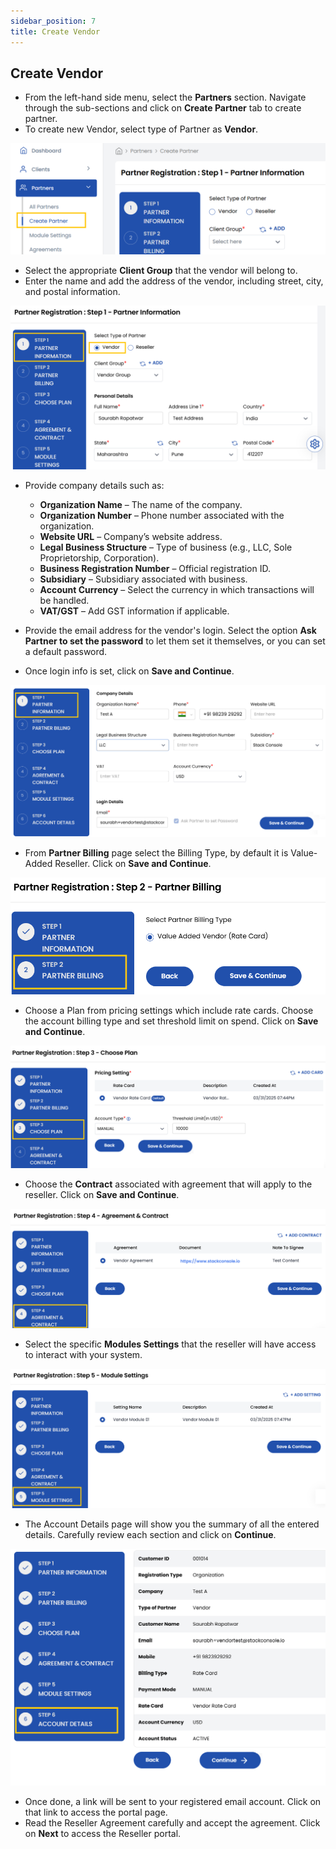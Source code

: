 ```yaml
---
sidebar_position: 7
title: Create Vendor
---
```


## Create Vendor

- From the left-hand side menu, select the **Partners** section. Navigate through the sub-sections and click on **Create Partner** tab to create partner.
- To create new Vendor, select type of Partner as **Vendor**.

![Invite Client Details](images/create_partner.png)

- Select the appropriate **Client Group** that the vendor will belong to. 
- Enter the name and add the address of the vendor, including street, city, and postal information.

![Invite Client Details](images/partner_info_3.png)

- Provide company details such as:
    - **Organization Name** – The name of the company.
    - **Organization Number** – Phone number associated with the organization.
    - **Website URL** – Company’s website address.
    - **Legal Business Structure** – Type of business (e.g., LLC, Sole Proprietorship, Corporation).
    - **Business Registration Number** – Official registration ID.
    - **Subsidiary** – Subsidiary associated with business.
    - **Account Currency** – Select the currency in which transactions will be handled.
    - **VAT/GST** – Add GST information if applicable.

- Provide the email address for the vendor's login. Select the option **Ask Partner to set the password** to let them set it themselves, or you can set a default password.
- Once login info is set, click on **Save and Continue**.

![Invite Client Details](images/partner_info_4.png)

- From **Partner Billing** page select the Billing Type, by default it is Value-Added Reseller. Click on **Save and Continue**.

![Invite Client Details](images/partner_billing_2.png)

- Choose a Plan from pricing settings which include rate cards. Choose the account billing type and set threshold limit on spend. Click on **Save and Continue**.

![Invite Client Details](images/choose_plan_2.png)

- Choose the **Contract** associated with agreement that will apply to the reseller. Click on **Save and Continue**.

![Invite Client Details](images/agreement_contract_2.png)

- Select the specific **Modules Settings** that the reseller will have access to interact with your system.

![Invite Client Details](images/module_settings_4.png)

- The Account Details page will show you the summary of all the entered details. Carefully review each section and click on **Continue**.

![Invite Client Details](images/account_details_1.png)

- Once done, a link will be sent to your registered email account. Click on that link to access the portal page. 
- Read the Reseller Agreement carefully and accept the agreement. Click on **Next** to access the Reseller portal.























